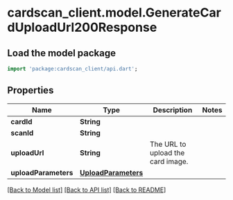 # cardscan_client.model.GenerateCardUploadUrl200Response

## Load the model package
```dart
import 'package:cardscan_client/api.dart';
```

## Properties
Name | Type | Description | Notes
------------ | ------------- | ------------- | -------------
**cardId** | **String** |  | 
**scanId** | **String** |  | 
**uploadUrl** | **String** | The URL to upload the card image. | 
**uploadParameters** | [**UploadParameters**](UploadParameters.md) |  | 

[[Back to Model list]](../README.md#documentation-for-models) [[Back to API list]](../README.md#documentation-for-api-endpoints) [[Back to README]](../README.md)


